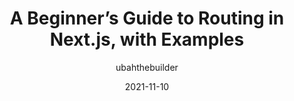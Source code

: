 ---
author: ubahthebuilder
date: 2021-11-10
publisher: sitepointdotcom
tags:
  - nextjs
  - routing
target_url: https://www.sitepoint.com/routing-in-next-js-beginner-guide/
title: A Beginner’s Guide to Routing in Next.js, with Examples
---